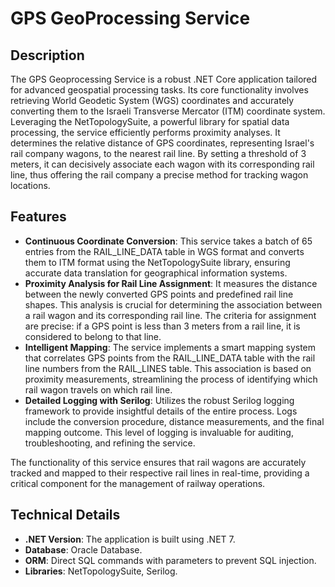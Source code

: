 # GPS GeoProcessing Service

## Description
The GPS Geoprocessing Service is a robust .NET Core application tailored for advanced geospatial processing tasks. Its core functionality involves retrieving World Geodetic System (WGS) coordinates and accurately converting them to the Israeli Transverse Mercator (ITM) coordinate system. Leveraging the NetTopologySuite, a powerful library for spatial data processing, the service efficiently performs proximity analyses. It determines the relative distance of GPS coordinates, representing Israel's rail company wagons, to the nearest rail line. By setting a threshold of 3 meters, it can decisively associate each wagon with its corresponding rail line, thus offering the rail company a precise method for tracking wagon locations.

## Features
- **Continuous Coordinate Conversion**: This service takes a batch of 65 entries from the RAIL_LINE_DATA table in WGS format and converts them to ITM format using the NetTopologySuite library, ensuring accurate data translation for geographical information systems.
- **Proximity Analysis for Rail Line Assignment**: It measures the distance between the newly converted GPS points and predefined rail line shapes. This analysis is crucial for determining the association between a rail wagon and its corresponding rail line. The criteria for assignment are precise: if a GPS point is less than 3 meters from a rail line, it is considered to belong to that line.
- **Intelligent Mapping**: The service implements a smart mapping system that correlates GPS points from the RAIL_LINE_DATA table with the rail line numbers from the RAIL_LINES table. This association is based on proximity measurements, streamlining the process of identifying which rail wagon travels on which rail line.
- **Detailed Logging with Serilog**: Utilizes the robust Serilog logging framework to provide insightful details of the entire process. Logs include the conversion procedure, distance measurements, and the final mapping outcome. This level of logging is invaluable for auditing, troubleshooting, and refining the service.

The functionality of this service ensures that rail wagons are accurately tracked and mapped to their respective rail lines in real-time, providing a critical component for the management of railway operations.

## Technical Details
- **.NET Version**: The application is built using .NET 7.
- **Database**: Oracle Database. 
- **ORM**: Direct SQL commands with parameters to prevent SQL injection.
- **Libraries**: NetTopologySuite, Serilog. 

